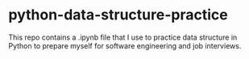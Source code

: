 # python-data-structure-practice

This repo contains a .ipynb file that I use to practice data structure in Python to prepare myself for software engineering and job interviews.
